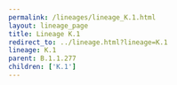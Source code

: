 ```yaml
---
permalink: /lineages/lineage_K.1.html
layout: lineage_page
title: Lineage K.1
redirect_to: ../lineage.html?lineage=K.1
lineage: K.1
parent: B.1.1.277
children: ['K.1']
---
```

